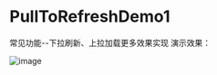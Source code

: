 # PullToRefreshDemo1
常见功能--下拉刷新、上拉加载更多效果实现
演示效果：

![image](https://github.com/JustRight815/PullToRefreshDemo1/blob/master/screenshot/show.gif ) 


[id]: https://github.com/JustRight815/PullToRefreshDemo/blob/master/apk/app-debug.apk "apk下载"
